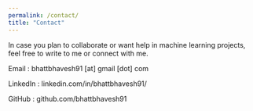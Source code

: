 ```yaml
---
permalink: /contact/
title: "Contact"
---
```


In case you plan to collaborate or want help in machine learning projects, feel free to write to me or connect with me.

Email : bhattbhavesh91 [at] gmail [dot] com

LinkedIn : linkedin.com/in/bhattbhavesh91/

GitHub : github.com/bhattbhavesh91